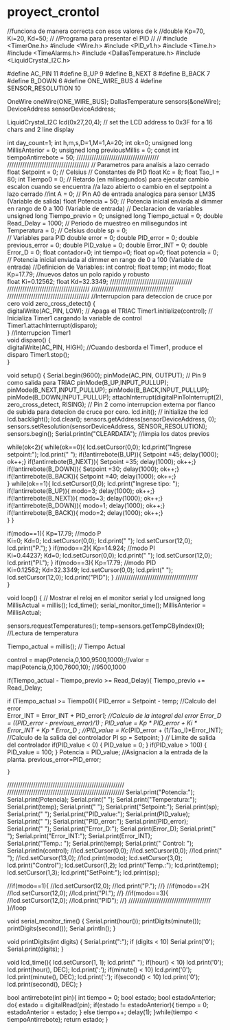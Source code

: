 # proyect_crontol

//funciona de manera correcta con esos valores de k
//double Kp=70, Ki=20, Kd=50; 
//
//Programa para presentar el PID
//
//
#include <TimerOne.h>
#include <Wire.h>
#include <PID_v1.h>
#include <Time.h>
#include <TimeAlarms.h>
#include <DallasTemperature.h>
#include <LiquidCrystal_I2C.h>

#define AC_PIN 11
#define B_UP 9
#define B_NEXT 8
#define B_BACK 7
#define B_DOWN 6
#define ONE_WIRE_BUS 4
#define SENSOR_RESOLUTION  10

OneWire oneWire(ONE_WIRE_BUS);
DallasTemperature sensors(&oneWire);
DeviceAddress sensorDeviceAddress;

LiquidCrystal_I2C lcd(0x27,20,4);                      // set the LCD address to 0x3F for a 16 chars and 2 line display

 
int day_count=1;
int h,m,s,D=1,M=1,A=20;
int ok=0;
unsigned long MillisAnterior = 0;
unsigned long previousMillis = 0;
const int tiempoAntirrebote = 50;
//////////////////////////////////////
//////////////////////////////////////
// Parametros para analisis a lazo cerrado
float Setpoint = 0;       // Celsius
// Constantes de PID
float Kc = 8; float Tao_I = 80;
int Tiempo0 = 0;     // Retardo (en milisegundos) para ejecutar cambio escalon cuando se encuentra 
                         //a lazo abierto o cambio en el septpoint a lazo cerrado 
//int A = 0;           // Pin A0 de entrada analogica para sensor LM35 (Variable de salida)
float Potencia = 50;  // Potencia inicial enviada al dimmer en rango de 0 a 100 (Variable de entrada)
//  Declaracion de variables
unsigned long Tiempo_previo = 0; 
unsigned long Tiempo_actual = 0;
double Read_Delay = 1000;     // Periodo de muestreo en milisegundos
int Temperatura = 0;       // Celsius
double sp = 0;   
// Variables para PID
double error = 0;
double PID_error = 0;
double previous_error = 0;
double PID_value = 0;
double Error_INT = 0;
double Error_D = 0;
float contador=0;
int tiempo=0;
float op=0;
float potencia = 0;  // Potencia inicial enviada al dimmer en rango de 0 a 100 (Variable de entrada)
//Definicion de Variables:
int control;
float temp;
int modo;
float Kp=17.79;  //nuevos datos un polo rapido y robusto  
float Ki=0.12562;
float Kd=32.3349;
//////////////////////////////////////
//////////////////////////////////////
//////////////////////////////////////
//////////////////////////////////////
//Interrupcion para deteccion de cruce por cero
void zero_cross_detect() {  
  digitalWrite(AC_PIN, LOW);                      // Apaga el TRIAC
  Timer1.initialize(control);                // Inicializa Timer1 cargando la variable de control
  Timer1.attachInterrupt(disparo);      
} 
//Interrupcion Timer1     
void disparo() {                                        
      digitalWrite(AC_PIN, HIGH);                 //Cuando desborda el Timer1, produce el disparo
      Timer1.stop();                           
}

void setup() {
  Serial.begin(9600);
  pinMode(AC_PIN, OUTPUT);                                                      // Pin 9 como salida para TRIAC
  pinMode(B_UP,INPUT_PULLUP);
  pinMode(B_NEXT,INPUT_PULLUP);
  pinMode(B_BACK,INPUT_PULLUP);
  pinMode(B_DOWN,INPUT_PULLUP);
  attachInterrupt(digitalPinToInterrupt(2), zero_cross_detect, RISING);    // Pin 2 como interrupcion externa por flanco de subida para detecion de cruce por cero. 
  lcd.init();                      // initialize the lcd 
  lcd.backlight();
  lcd.clear();
  sensors.getAddress(sensorDeviceAddress, 0);
  sensors.setResolution(sensorDeviceAddress, SENSOR_RESOLUTION); 
  sensors.begin();
  Serial.println("CLEARDATA"); //limpia los datos previos 
    
while(ok<2){
   while(ok==0){
      lcd.setCursor(0,0);
      lcd.print("Ingrese setpoint:");
      lcd.print("                 ");
   if(!antirrebote(B_UP)){
        Setpoint =45; 
        delay(1000);
        ok++;}
   if(!antirrebote(B_NEXT)){
        Setpoint =35; 
        delay(1000);
        ok++;}
   if(!antirrebote(B_DOWN)){
        Setpoint =30; 
        delay(1000);
        ok++;}
   if(!antirrebote(B_BACK)){
        Setpoint =40; 
        delay(1000);
        ok++;}  
}
while(ok==1){
      lcd.setCursor(0,0);
      lcd.print("Ingrese tipo:     ");
     if(!antirrebote(B_UP)){
        modo=3; 
        delay(1000);
        ok++;}
     if(!antirrebote(B_NEXT)){
         modo=3; 
        delay(1000);
        ok++;}
     if(!antirrebote(B_DOWN)){
         modo=1; 
        delay(1000);
        ok++;}
     if(!antirrebote(B_BACK)){
        modo=2; 
        delay(1000);
        ok++;}  
    }
  }

   if(modo==1){
   Kp=17.79;  //modo P  
   Ki=0;
   Kd=0;
  lcd.setCursor(0,0);
  lcd.print("                 ");
  lcd.setCursor(12,0);
  lcd.print("P.");
   }
   if(modo==2){
   Kp=14.924;   //modo PI  
   Ki=0.44237;
   Kd=0;
  lcd.setCursor(0,0);
  lcd.print("                 ");
  lcd.setCursor(12,0);
  lcd.print("PI.");
    }
   if(modo==3){
   Kp=17.79;    //modo PID  
   Ki=0.12562;
   Kd=32.3349;
  lcd.setCursor(0,0);
  lcd.print("                 ");
  lcd.setCursor(12,0);
  lcd.print("PID");
    }
//////////////////////////////////////         
}
                  
void loop() {
   // Mostrar el reloj en el monitor serial y lcd
   unsigned long MillisActual = millis();
    lcd_time();
    serial_monitor_time();
    MillisAnterior = MillisActual;
  
  sensors.requestTemperatures();
  temp=sensors.getTempCByIndex(0);  //Lectura de temperatura

Tiempo_actual = millis(); // Tiempo Actual  
      
control = map(Potencia,0,100,9500,1000);//valor = map(Potencia,0,100,7600,10);    //9500,1000
 
if(Tiempo_actual - Tiempo_previo >= Read_Delay){
       Tiempo_previo += Read_Delay;                
 

if (Tiempo_actual >= Tiempo0){
      PID_error = Setpoint - temp;                   //Calculo del error    
      Error_INT = Error_INT + PID_error*1;      //Calculo de la integral del error
      Error_D = ((PID_error - previous_error)/1) ;
      PID_value = Kp * PID_error +  Ki * Error_INT + Kp * Error_D ;       //PID_value = Kc*(PID_error + (1/Tao_I)*Error_INT);     //Calculo de la salida del controlador PI
      sp = Setpoint;  }
    // Limite de salida del controlador
    if(PID_value < 0)
    {      PID_value = 0;       }
    if(PID_value > 100)
    {      PID_value = 100;    }
    Potencia = PID_value;   //Asignacion a la entrada de la planta.
    previous_error=PID_error;
    
    }
//////////////////////////////////////////////////////
//////////////////////////////////////////////////////
        Serial.print("Potencia:");
        Serial.print(Potencia);
        Serial.print(" ");
        Serial.print("Temperatura:");
        Serial.print(temp);
        Serial.print(" ");
        Serial.print("Setpoint:");
        Serial.print(sp);
        Serial.print(" ");
        Serial.print("PID_value:");
        Serial.print(PID_value);
        Serial.print(" ");
        Serial.print("PID_error:");
        Serial.print(PID_error);
        Serial.print(" ");
        Serial.print("Error_D:");
        Serial.print(Error_D);
        Serial.print(" ");
        Serial.print("Error_INT:");
        Serial.print(Error_INT);    
        Serial.print("Temp.: ");
        Serial.print(temp);
        Serial.print("  Control: ");
        Serial.println(control);
  //lcd.setCursor(0,0);
  //lcd.setCursor(0,0);
  //lcd.print("           ");
  //lcd.setCursor(13,0);
  //lcd.print(modo); 
  lcd.setCursor(3,0);
  lcd.print("Control");
  lcd.setCursor(1,2);
  lcd.print("Temp.:");
  lcd.print(temp); 
  lcd.setCursor(1,3);
  lcd.print("SetPoint:");
  lcd.print(sp);
  
  //if(modo==1){
  //lcd.setCursor(12,0);
  //lcd.print("P.");
  //} 
  //if(modo==2){
  //lcd.setCursor(12,0);
  //lcd.print("PI.");
  //} 
  //if(modo==3){
  //lcd.setCursor(12,0);
  //lcd.print("PID");
  //} 
//////////////////////////////////////      
}//loop

 
 
void serial_monitor_time() {
  Serial.print(hour());
  printDigits(minute());
  printDigits(second());
  Serial.println();
}

void printDigits(int digits) {
  Serial.print(":");
  if (digits < 10)
    Serial.print('0');
  Serial.print(digits);
}

void lcd_time(){
  lcd.setCursor(1, 1);
  lcd.print("    ");
  if(hour() < 10) lcd.print('0');
  lcd.print(hour(), DEC);
  lcd.print(':');
  if(minute() < 10) lcd.print('0');
  lcd.print(minute(), DEC);
  lcd.print(':');
  if(second() < 10) lcd.print('0');
  lcd.print(second(), DEC); 
}

bool antirrebote(int pin){
  int tiempo = 0;
  bool estado;
  bool estadoAnterior;
  do{
    estado = digitalRead(pin);
    if(estado != estadoAnterior){
      tiempo = 0;
      estadoAnterior = estado;
    }
    else tiempo++;
    delay(1);
  }while(tiempo < tiempoAntirrebote);
  return estado;
} 
